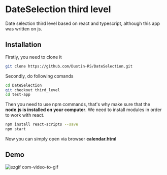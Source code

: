 # DateSelection third level
Date selection third level based on react and typescript, although this app was written on js.

## Installation
Firstly, you need to clone it
```bash
git clone https://github.com/Dustin-RS/DateSelection.git
```
Secondly, do following comands
```bash
cd DateSelection
git checkout third_level
cd test-app
```
Then you need to use npm commands, that's why make sure that the **node.js is installed on your computer**.
We need to install modules in order to work with react.
```bash
npm install react-scripts --save
npm start
```
Now you can simply open via browser **calendar.html**

## Demo

![ezgif com-video-to-gif](https://github.com/Dustin-RS/DateSelection/assets/79257827/bec5f9a9-8611-4e96-a734-dabd9969deed)

